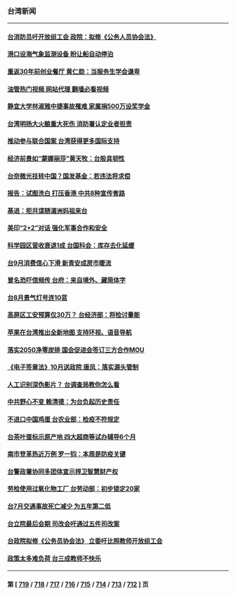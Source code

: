 ### 台湾新闻
---
#### [台消防员吁开放组工会 政院：拟修《公务人员协会法》](../../pages/ncid1349361/n14083207.md?09282045) 
#### [港口设海气象监测设备 盼让船自动停泊](../../pages/ncid1349361/n14083178.md?09282045) 
#### [重返30年前创业餐厅 黄仁勋：当服务生学会谦卑](../../pages/ncid1349361/n14083168.md?09282045) 
#### [油管热门视频 网站代理 翻墙必看视频](http://138.2.39.72:81/youtube.html?epic-marker?09282045)
#### [静宜大学林淑雅中捷事故罹难 家属捐500万设奖学金](../../pages/ncid1349361/n14083085.md?09282045) 
#### [台湾明扬大火酿重大死伤 消防署认定业者担责](../../pages/ncid1349361/n14082811.md?09282045) 
#### [推动参与联合国案 台湾获得更多国际支持](../../pages/ncid1349361/n14082488.md?09282045) 
#### [经济前景如“蒙娜丽莎”黄天牧：台股具韧性](../../pages/ncid1349361/n14082475.md?09282045) 
#### [台奈微光技转中国？国发基金：若违法将求偿](../../pages/ncid1349361/n14082476.md?09282045) 
#### [报告：试图洗白 打压香港 中共8种宣传套路](../../pages/ncid1349361/n14082473.md?09282045) 
#### [基进：拒共谍随湄洲妈祖来台](../../pages/ncid1349361/n14082477.md?09282045) 
#### [美印“2+2”对话 强化军事合作和安全](../../pages/ncid1349361/n14082487.md?09282045) 
#### [科学园区营收衰退1成 台国科会：库存去化延缓](../../pages/ncid1349361/n14082481.md?09282045) 
#### [台9月消费信心下滑 新青安成房市暖流](../../pages/ncid1349361/n14082479.md?09282045) 
#### [冒名恐吓信频传 台府：来自境外、藏简体字](../../pages/ncid1349361/n14082489.md?09282045) 
#### [台8月景气灯号连10蓝](../../pages/ncid1349361/n14082469.md?09282045) 
#### [高屏区工安预算仅30万？ 台经济部：将检讨量能](../../pages/ncid1349361/n14082461.md?09282045) 
#### [苹果在台湾推出全新地图 支持环视、语音导航](../../pages/ncid1349361/n14082424.md?09282045) 
#### [落实2050净零炭排 国会促进会签订三方合作MOU](../../pages/ncid1349361/n14082437.md?09282045) 
#### [《电子签章法》10月送政院 唐凤：落实源头管制](../../pages/ncid1349361/n14082447.md?09282045) 
#### [人工识别深伪影片？ 台调查局教你怎么看](../../pages/ncid1349361/n14082444.md?09282045) 
#### [中共野心不变 赖清德：为台负起历史责任](../../pages/ncid1349361/n14082449.md?09282045) 
#### [不进口中国鸡蛋 台农业部：检疫不符规定](../../pages/ncid1349361/n14082451.md?09282045) 
#### [台茶叶蛋标示原产地 四大超商等试办辅导6个月](../../pages/ncid1349361/n14082452.md?09282045) 
#### [南市登革热近万例 罗一钧：本周是防疫关键](../../pages/ncid1349361/n14082422.md?09282045) 
#### [台警政署协同多团体宣示捍卫智慧财产权](../../pages/ncid1349361/n14082419.md?09282045) 
#### [劳检使用过氧化物工厂 台劳动部：初步锁定20家](../../pages/ncid1349361/n14082397.md?09282045) 
#### [台7月交通事故死亡减少 为五年第二低](../../pages/ncid1349361/n14082409.md?09282045) 
#### [台立院最后会期 司改会吁通过五件司改案](../../pages/ncid1349361/n14082413.md?09282045) 
#### [台政院拟修《公务员协会法》 立委吁比照教师开放组工会](../../pages/ncid1349361/n14082411.md?09282045) 
#### [政策太多难负荷 台三成教师不快乐](../../pages/ncid1349361/n14082398.md?09282045) 

---
#### 第 [ [719](./719.md?09282045) / [718](./718.md?09282045) / [717](./717.md?09282045) / [716](./716.md?09282045) / [715](./715.md?09282045) / [714](./714.md?09282045) / [713](./713.md?09282045) / [712](./712.md?09282045) ] 页
